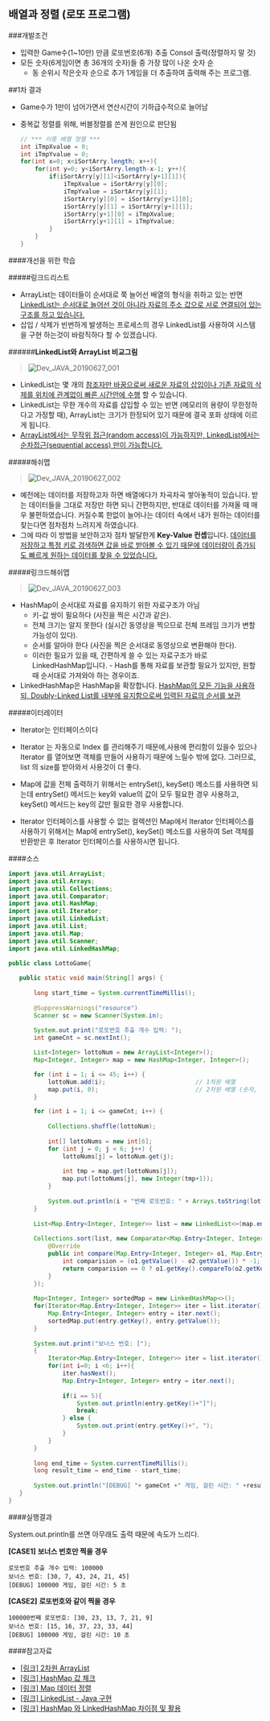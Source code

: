 배열과 정렬 (로또 프로그램)
---

###개발조건
- 입력한 Game수(1~10만) 만큼 로또번호(6개) 추출 Consol 출력(정렬하지 말 것)
- 모든 숫자(6게임이면 총 36개의 숫자)들 중 가장 많이 나온 숫자 순
   - 동 순위시 작은숫자 순으로 추가 1게임을 더 추출하여 출력해 주는 프로그램.

##1차 결과

- Game수가 1만이 넘어가면서 연산시간이 기하급수적으로 늘어남
- 중복값 정렬를 위해, 버블정렬를 쓴게 원인으로 판단됨

    ```java
    // *** 이중 배열 정렬 ***
    int iTmpXvalue = 0;
    int iTmpYvalue = 0;
    for(int x=0; x<iSortArry.length; x++){
        for(int y=0; y<iSortArry.length-x-1; y++){
            if(iSortArry[y][1]<iSortArry[y+1][1]){
                iTmpXvalue = iSortArry[y][0];
                iTmpYvalue = iSortArry[y][1];
                iSortArry[y][0] = iSortArry[y+1][0];
                iSortArry[y][1] = iSortArry[y+1][1];
                iSortArry[y+1][0] = iTmpXvalue;
                iSortArry[y+1][1] = iTmpYvalue;
            }        		
        }
    }
    ```

####개선을 위한 학습

#####링크드리스트
-  ArrayList는 데이터들이 순서대로 쭉 늘어선 배열의 형식을 취하고 있는 반면 <u>LinkedList는 순서대로 늘어선 것이 아니라 자료의 주소 값으로 서로 연결되어 있는 구조를 하고 있습니다.</u>
- 삽입 / 삭제가 빈번하게 발생하는 프로세스의 경우 LinkedList를 사용하여 시스템을 구현 하는것이 바람직하다 할 수 있겠습니다.

######<b>LinkedList와 ArrayList 비교그림</b>
>![Dev_JAVA_20190627_001](../images/Dev_JAVA_20190627_001.png)

- LinkedList는 몇 개의 <u>참조자만 바꿈으로써 새로운 자료의 삽입이나 기존 자료의 삭제를 위치에 관계없이 빠른 시간안에 수행</u> 할 수 있습니다. 
- LinkedList는 무한 개수의 자료를 삽입할 수 있는 반면 (메모리의 용량이 무한정하다고 가정할 때), ArrayList는 크기가 한정되어 있기 때문에 결국 포화 상태에 이르게 됩니다.
- <u>ArrayList에서는 무작위 접근(random access)이 가능하지만, LinkedList에서는 순차접근(sequential access) 만이 가능합니다.</u>

#####해쉬맵
>![Dev_JAVA_20190627_002](../images/Dev_JAVA_20190627_002.jpg)
- 예전에는 데이터를 저장하고자 하면 배열에다가 차곡차곡 쌓아놓적이 있습니다.
받는 데이터들을 그대로 저장만 하면 되니 간편하지만, 반대로 데이터를 가져올 때 매우 불편하였습니다.
커질수록 한없이 늘어나는 데이터 속에서 내가 원하는 데이터를 찾는다면 점차점차 느려지게 하였습니다.
- 그에 따라 이 방법을 보안하고자 점차 발달한게 <b>Key-Value 컨셉</b>입니다.
<u>데이터를 저장하고 특정 키로 검색하면 값을 바로 받아볼 수 있기 때문에 데이터량이 증가되도 빠르게 원하는 데이터를 찾을 수 있었습니다.</u>

#####링크드해쉬맵
>![Dev_JAVA_20190627_003](../images/Dev_JAVA_20190627_003.jpg)
- HashMap이 순서대로 자료를 유지하기 위한 자료구조가 아님
  - 키-값 쌍이 필요하다 (사진을 찍은 시간과 같은).
  - 전체 크기는 알지 못한다 (실시간 동영상을 찍으므로 전체 프레임 크기가 변할 가능성이 있다).
  - 순서를 알아야 한다 (사진을 찍은 순서대로 동영상으로 변환해야 한다).
  - 이러한 필요가 있을 때, 간편하게 쓸 수 있는 자료구조가 바로 LinkedHashMap입니다. - Hash를 통해 자료를 보관할 필요가 있지만, 원할 때 순서대로 가져와야 하는 경우이죠.
- LinkedHashMap은 HashMap을 확장합니다. <u>HashMap의 모든 기능을 사용하되, Doubly-Linked List를 내부에 유지함으로써 입력된 자료의 순서를 보관</u>

#####이터레이터
- Iterator는 인터페이스이다

- Iterator 는 자동으로 Index 를 관리해주기 때문에,사용에 편리함이 있을수 있으나
Iterator 를 열어보면 객체를 만들어 사용하기 때문에 느릴수 밖에 없다.
그러므로, list 의 size를 받아와서 사용것이 더 좋다.

 - Map에 값을 전체 출력하기 위해서는 entrySet(), keySet() 메소드를 사용하면 되는데 entrySet() 메서드는 key와 value의 값이 모두 필요한 경우 사용하고, keySet() 메서드는 key의 값만 필요한 경우 사용합니다.

 - Iterator 인터페이스를 사용할 수 없는 컬렉션인 Map에서 Iterator 인터페이스를 사용하기 위해서는 Map에 entrySet(), keySet() 메소드를 사용하여 Set 객체를 반환받은 후 Iterator 인터페이스를 사용하시면 됩니다.


####소스
 ```java
import java.util.ArrayList;
import java.util.Arrays;
import java.util.Collections;
import java.util.Comparator;
import java.util.HashMap;
import java.util.Iterator;
import java.util.LinkedList;
import java.util.List;
import java.util.Map;
import java.util.Scanner;
import java.util.LinkedHashMap;
 
public class LottoGame{ 
	 
    public static void main(String[] args) {
    	
    	long start_time = System.currentTimeMillis();
  
        @SuppressWarnings("resource")
		Scanner sc = new Scanner(System.in);
               
        System.out.print("로또번호 추출 개수 입력: ");
        int gameCnt = sc.nextInt();

        List<Integer> lottoNum = new ArrayList<Integer>();
        Map<Integer, Integer> map = new HashMap<Integer, Integer>();

        for (int i = 1; i <= 45; i++) {
            lottoNum.add(i);                         // 1차원 배열
            map.put(i, 0);                           // 2차원 배열 (숫자, 중복값)
        }

        for (int i = 1; i <= gameCnt; i++) {
        	
            Collections.shuffle(lottoNum);
            
            int[] lottoNums = new int[6];
            for (int j = 0; j < 6; j++) {
                lottoNums[j] = lottoNum.get(j);
                
                int tmp = map.get(lottoNums[j]);
                map.put(lottoNums[j], new Integer(tmp+1));
            }
            
            System.out.println(i + "번째 로또번호: " + Arrays.toString(lottoNums));
        }
        
        List<Map.Entry<Integer, Integer>> list = new LinkedList<>(map.entrySet());
        
        Collections.sort(list, new Comparator<Map.Entry<Integer, Integer>>() {
            @Override
            public int compare(Map.Entry<Integer, Integer> o1, Map.Entry<Integer, Integer> o2) {
                int comparision = (o1.getValue() - o2.getValue()) * -1;
                return comparision == 0 ? o1.getKey().compareTo(o2.getKey()) : comparision;
            }
        });
        
        Map<Integer, Integer> sortedMap = new LinkedHashMap<>(); 
        for(Iterator<Map.Entry<Integer, Integer>> iter = list.iterator(); iter.hasNext();){
            Map.Entry<Integer, Integer> entry = iter.next();
            sortedMap.put(entry.getKey(), entry.getValue());
        }
        
        System.out.print("보너스 번호: [");
        {
        	Iterator<Map.Entry<Integer, Integer>> iter = list.iterator();
        	for(int i=0; i <6; i++){
        		iter.hasNext();
        		Map.Entry<Integer, Integer> entry = iter.next();
        		
        		if(i == 5){
        			System.out.println(entry.getKey()+"]");
        			break;
        		} else {
        			System.out.print(entry.getKey()+", ");
        		}
        	}
        }
        
        long end_time = System.currentTimeMillis();
        long result_time = end_time - start_time;
        
        System.out.println("[DEBUG] "+ gameCnt +" 게임, 걸린 시간: " +result_time / 1000 + " 초");
    }
}
 ```

####실행결과

System.out.println를 쓰면 아무래도 출력 때문에 속도가 느리다.

**[CASE1]** <b>보너스 번호만 찍을 경우</b>
```
로또번호 추출 개수 입력: 100000
보너스 번호: [30, 7, 43, 24, 21, 45]
[DEBUG] 100000 게임, 걸린 시간: 5 초
```

**[CASE2]** <b>로또번호와 같이 찍을 경우</b>
```
100000번째 로또번호: [30, 23, 13, 7, 21, 9]
보너스 번호: [15, 16, 37, 23, 33, 44]
[DEBUG] 100000 게임, 걸린 시간: 10 초
```

####참고자료

- [[링크] 2차원 ArrayList](https://m.blog.naver.com/lingua/220483068570)
- [[링크] HashMap 값 체크](https://rainny.tistory.com/120)
- [[링크] Map 데이터 정렬](https://cornswrold.tistory.com/114)
- [[링크] LinkedList - Java 구현](https://opentutorials.org/module/1335/8857)
- [[링크] HashMap 와 LinkedHashMap 차이점 및 활용](https://fruitdev.tistory.com/141)
